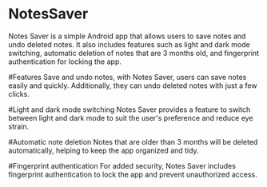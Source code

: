 # NotesSaver
Notes Saver is a simple Android app that allows users to save notes and undo deleted notes. It also includes features such as light and dark mode switching, automatic deletion of notes that are 3 months old, and fingerprint authentication for locking the app.

#Features
Save and undo notes, with Notes Saver, users can save notes easily and quickly. Additionally, they can undo deleted notes with just a few clicks.

#Light and dark mode switching
Notes Saver provides a feature to switch between light and dark mode to suit the user's preference and reduce eye strain.

#Automatic note deletion
Notes that are older than 3 months will be deleted automatically, helping to keep the app organized and tidy.

#Fingerprint authentication
For added security, Notes Saver includes fingerprint authentication to lock the app and prevent unauthorized access.
